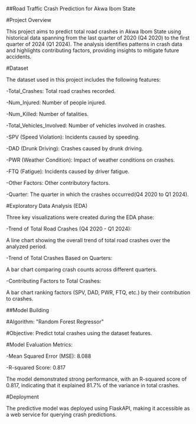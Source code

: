 ##Road Traffic Crash Prediction for Akwa Ibom State

#Project Overview

This project aims to predict total road crashes in Akwa Ibom State using historical data spanning from the last quarter of 2020 (Q4 2020) to the first quarter of 2024 (Q1 2024). The analysis identifies patterns in crash data and highlights contributing factors, providing insights to mitigate future accidents.

#Dataset

The dataset used in this project includes the following features:

-Total_Crashes: Total road crashes recorded.

-Num_Injured: Number of people injured.

-Num_Killed: Number of fatalities.

-Total_Vehicles_Involved: Number of vehicles involved in crashes.

-SPV (Speed Violation): Incidents caused by speeding.

-DAD (Drunk Driving): Crashes caused by drunk driving.

-PWR (Weather Condition): Impact of weather conditions on crashes.

-FTQ (Fatigue): Incidents caused by driver fatigue.

-Other Factors: Other contributory factors.

-Quarter: The quarter in which the crashes occurred(Q4 2020 to Q1 2024).

#Exploratory Data Analysis (EDA)

Three key visualizations were created during the EDA phase:

-Trend of Total Road Crashes (Q4 2020 - Q1 2024):

A line chart showing the overall trend of total road crashes over the analyzed period.

-Trend of Total Crashes Based on Quarters:

A bar chart comparing crash counts across different quarters.

-Contributing Factors to Total Crashes:

A bar chart ranking factors (SPV, DAD, PWR, FTQ, etc.) by their contribution to crashes.

##Model Building

#Algorithm: 
"Random Forest Regressor"

#Objective: 
Predict total crashes using the dataset features.

#Model Evaluation Metrics:

-Mean Squared Error (MSE): 8.088

-R-squared Score: 0.817

The model demonstrated strong performance, with an R-squared score of 0.817, indicating that it explained 81.7% of the variance in total crashes.

#Deployment

The predictive model was deployed using FlaskAPI, making it accessible as a web service for querying crash predictions.
